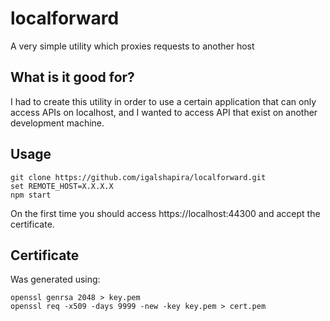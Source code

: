 # localforward

A very simple utility which proxies requests to another host

## What is it good for?

I had to create this utility in order to use a certain application that can only access APIs on localhost, and I wanted to access API that exist on another development machine.

## Usage

```
git clone https://github.com/igalshapira/localforward.git
set REMOTE_HOST=X.X.X.X
npm start
```

On the first time you should access https://localhost:44300 and accept the certificate.

## Certificate

Was generated using:

```
openssl genrsa 2048 > key.pem
openssl req -x509 -days 9999 -new -key key.pem > cert.pem
